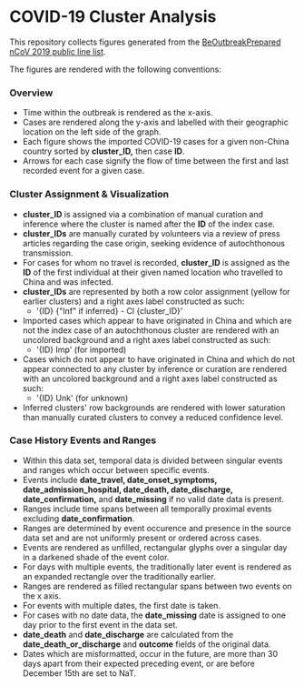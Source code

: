 # COVID-19 Cluster Analysis

This repository collects figures generated from the [BeOutbreakPrepared nCoV 2019 public line list](https://github.com/beoutbreakprepared/nCoV2019).

The figures are rendered with the following conventions:

### Overview
* Time within the outbreak is rendered as the x-axis.
* Cases are rendered along the y-axis and labelled with their geographic location on the left side of the graph.
* Each figure shows the imported COVID-19 cases for a given non-China country sorted by **cluster_ID,** then case **ID**.
* Arrows for each case signify the flow of time between the first and last recorded event for a given case.


### Cluster Assignment & Visualization
* **cluster_ID** is assigned via a combination of manual curation and inference where the cluster is named after the **ID** of the index case.
* **cluster_IDs** are manually curated by volunteers via a review of press articles regarding the case origin, seeking evidence of autochthonous transmission.
* For cases for whom no travel is recorded, **cluster_ID** is assigned as the **ID** of the first individual at their given named location who travelled to China and was infected.
* **cluster_IDs** are represented by both a row color assignment (yellow for earlier clusters) and a right axes label constructed as such:
  * '{ID} {"Inf" if inferred} - Cl {cluster_ID}'
* Imported cases which appear to have originated in China and which are not the index case of an autochthonous cluster are rendered with an uncolored background and a right axes label constructed as such:
  * '{ID} Imp' (for imported)
* Cases which do not appear to have originated in China and which do not appear connected to any cluster by inference or curation are rendered with an uncolored background and a right axes label constructed as such:
  * '{ID} Unk' (for unknown)
* Inferred clusters' row backgrounds are rendered with lower saturation than manually curated clusters to convey a reduced confidence level.


### Case History Events and Ranges
* Within this data set, temporal data is divided between singular events and ranges which occur between specific events.
* Events include **date_travel, date_onset_symptoms, date_admission_hospital, date_death, date_discharge, date_confirmation,** and **date_missing** if no valid date data is present.
* Ranges include time spans between all temporally proximal events excluding **date_confirmation**.
* Ranges are determined by event occurence and presence in the source data set and are not uniformly present or ordered across cases.
* Events are rendered as unfilled, rectangular glyphs over a singular day in a darkened shade of the event color.
* For days with multiple events, the traditionally later event is rendered as an expanded rectangle over the traditionally earlier.
* Ranges are rendered as filled rectangular spans between two events on the x axis.
* For events with multiple dates, the first date is taken.
* For cases with no date data, the **date_missing** date is assigned to one day prior to the first event in the data set.
* **date_death** and **date_discharge** are calculated from the **date_death_or_discharge** and **outcome** fields of the original data.
* Dates which are misformatted, occur in the future, are more than 30 days apart from their expected preceding event, or are before December 15th are set to NaT.




